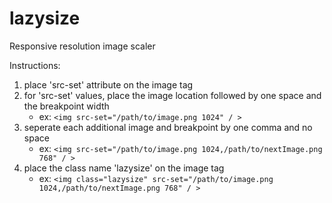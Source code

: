 # lazysize
Responsive resolution image scaler

Instructions:
 1. place 'src-set' attribute on the image tag
 2. for 'src-set' values, place the image location followed by one space and the breakpoint width
      * ex: `<img src-set="/path/to/image.png 1024" / >`
 3. seperate each additional image and breakpoint by one comma and no space
      * ex: `<img src-set="/path/to/image.png 1024,/path/to/nextImage.png 768" / >`
 4. place the class name 'lazysize' on the image tag
      * ex: `<img class="lazysize" src-set="/path/to/image.png 1024,/path/to/nextImage.png 768" / >`
 
